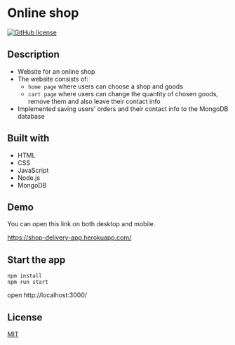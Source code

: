 # Online shop
[![GitHub license](https://img.shields.io/github/license/Radomyr-kh/online-shop)](https://github.com/Radomyr-kh/online-shop/main/LICENSE.md)

## Description
- Website for an online shop 
- The website consists of:
  - `home page` where users can choose a shop and goods
  - `cart page` where users can change the quantity of chosen goods, remove them and also leave their contact info 
- Implemented saving users’ orders and their contact info to the MongoDB database


## Built with 
- HTML
- CSS
- JavaScript
- Node.js
- MongoDB

## Demo
You can open this link on both desktop and mobile.

https://shop-delivery-app.herokuapp.com/

## Start the app

`npm install`<br/>
`npm run start`

open http://localhost:3000/

## License
[MIT](https://choosealicense.com/licenses/mit/)
